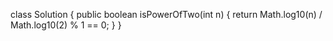 class Solution {
    public boolean isPowerOfTwo(int n) {
        return Math.log10(n) / Math.log10(2) % 1 == 0;
    }
}
